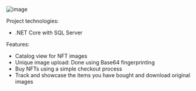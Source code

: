
![image](https://github.com/arjitg/web-projects/assets/15131095/a7d7a641-d772-4153-8798-bb66600a1672)


Project technologies: 
- .NET Core with SQL Server 

Features: 
- Catalog view for NFT images
- Unique image upload: Done using Base64 fingerprinting
- Buy NFTs using a simple checkout process
- Track and showcase the items you have bought and download original images
